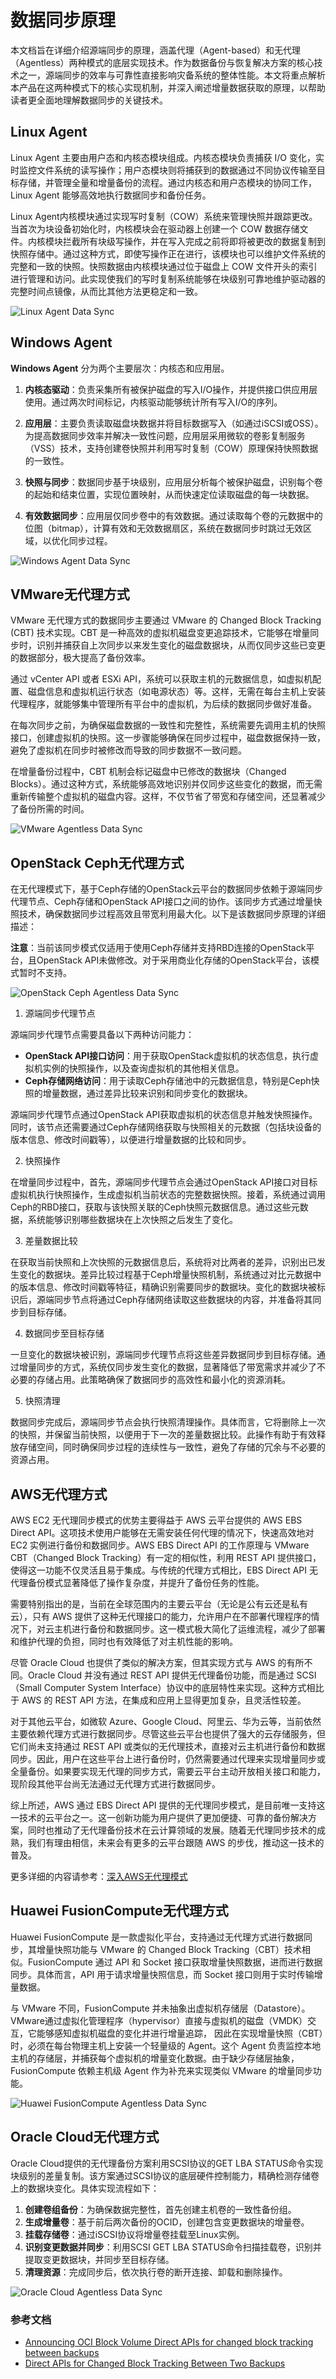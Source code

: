 # 数据同步原理

本⽂档旨在详细介绍源端同步的原理，涵盖代理（Agent-based）和无代理（Agentless）两种模式的底层实现技术。作为数据备份与恢复解决方案的核心技术之一，源端同步的效率与可靠性直接影响灾备系统的整体性能。本文将重点解析本产品在这两种模式下的核心实现机制，并深入阐述增量数据获取的原理，以帮助读者更全面地理解数据同步的关键技术。

## Linux Agent

Linux Agent 主要由用户态和内核态模块组成。内核态模块负责捕获 I/O 变化，实时监控文件系统的读写操作；用户态模块则将捕获到的数据通过不同协议传输至目标存储，并管理全量和增量备份的流程。通过内核态和用户态模块的协同工作，Linux Agent 能够高效地执行数据同步和备份任务。

Linux Agent内核模块通过实现写时复制（COW）系统来管理快照并跟踪更改。当首次为块设备初始化时，内核模块会在驱动器上创建一个 COW 数据存储文件。内核模块拦截所有块级写操作，并在写入完成之前将即将被更改的数据复制到快照存储中。通过这种方式，即使写操作正在进行，该模块也可以维护文件系统的完整和一致的快照。快照数据由内核模块通过位于磁盘上 COW 文件开头的索引进行管理和访问。此实现使我们的写时复制系统能够在块级别可靠地维护驱动器的完整时间点镜像，从而比其他方法更稳定和一致。

![Linux Agent Data Sync](./images/data-sync-fundamentals-1-linux-agent.png)

## Windows Agent

**Windows Agent** 分为两个主要层次：内核态和应用层。

1. **内核态驱动**：负责采集所有被保护磁盘的写入I/O操作，并提供接口供应用层使用。通过两次时间标记，内核驱动能够统计所有写入I/O的序列。
    
2. **应用层**：主要负责读取磁盘块数据并将目标数据写入（如通过iSCSI或OSS）。为提高数据同步效率并解决一致性问题，应用层采用微软的卷影复制服务（VSS）技术，支持创建卷快照并利用写时复制（COW）原理保持快照数据的一致性。
    
3. **快照与同步**：数据同步基于块级别，应用层分析每个被保护磁盘，识别每个卷的起始和结束位置，实现位置映射，从而快速定位读取磁盘的每一块数据。
    
4. **有效数据同步**：应用层仅同步卷中的有效数据。通过读取每个卷的元数据中的位图（bitmap），计算有效和无效数据扇区，系统在数据同步时跳过无效区域，以优化同步过程。

![Windows Agent Data Sync](./images/data-sync-fundamentals-2-windows-agent.png)


## VMware无代理方式

VMware 无代理方式的数据同步主要通过 VMware 的 Changed Block Tracking (CBT) 技术实现。CBT 是一种高效的虚拟机磁盘变更追踪技术，它能够在增量同步时，识别并捕获自上次同步以来发生变化的磁盘数据块，从而仅同步这些已变更的数据部分，极大提高了备份效率。

通过 vCenter API 或者 ESXi API，系统可以获取主机的元数据信息，如虚拟机配置、磁盘信息和虚拟机运行状态（如电源状态）等。这样，无需在每台主机上安装代理程序，就能够集中管理所有平台中的虚拟机，为后续的数据同步做好准备。

在每次同步之前，为确保磁盘数据的一致性和完整性，系统需要先调用主机的快照接口，创建虚拟机的快照。这一步骤能够确保在同步过程中，磁盘数据保持一致，避免了虚拟机在同步时被修改而导致的同步数据不一致问题。

在增量备份过程中，CBT 机制会标记磁盘中已修改的数据块（Changed Blocks）。通过这种方式，系统能够高效地识别并仅同步这些变化的数据，而无需重新传输整个虚拟机的磁盘内容。这样，不仅节省了带宽和存储空间，还显著减少了备份所需的时间。

![VMware Agentless Data Sync](./images/data-sync-fundamentals-3-vmware.png)

## OpenStack Ceph无代理方式

在无代理模式下，基于Ceph存储的OpenStack云平台的数据同步依赖于源端同步代理节点、Ceph存储和OpenStack API接口之间的协作。该同步方式通过增量快照技术，确保数据同步过程高效且带宽利用最大化。以下是该数据同步原理的详细描述：

**注意**：当前该同步模式仅适用于使用Ceph存储并支持RBD连接的OpenStack平台，且OpenStack API未做修改。对于采用商业化存储的OpenStack平台，该模式暂时不支持。

![OpenStack Ceph Agentless Data Sync](./images/data-sync-fundamentals-4-openstack-ceph.png)

1. 源端同步代理节点

源端同步代理节点需要具备以下两种访问能力：

- **OpenStack API接口访问**：用于获取OpenStack虚拟机的状态信息，执行虚拟机实例的快照操作，以及查询虚拟机的其他相关信息。
- **Ceph存储网络访问**：用于读取Ceph存储池中的元数据信息，特别是Ceph快照的增量数据，通过差异比较来识别和同步变化的数据块。

源端同步代理节点通过OpenStack API获取虚拟机的状态信息并触发快照操作。同时，该节点还需要通过Ceph存储网络获取与快照相关的元数据（包括块设备的版本信息、修改时间戳等），以便进行增量数据的比较和同步。

2. 快照操作

在增量同步过程中，首先，源端同步代理节点会通过OpenStack API接口对目标虚拟机执行快照操作，生成虚拟机当前状态的完整数据快照。接着，系统通过调用Ceph的RBD接口，获取与该快照关联的Ceph快照元数据信息。通过这些元数据，系统能够识别哪些数据块在上次快照之后发生了变化。

3. 差量数据比较

在获取当前快照和上次快照的元数据信息后，系统将对比两者的差异，识别出已发生变化的数据块。差异比较过程基于Ceph增量快照机制，系统通过对比元数据中的版本信息、修改时间戳等特征，精确识别需要同步的数据块。变化的数据块被标识后，源端同步节点将通过Ceph存储网络读取这些数据块的内容，并准备将其同步到目标存储。

4. 数据同步至目标存储

一旦变化的数据块被识别，源端同步代理节点将这些差异数据同步到目标存储。通过增量同步的方式，系统仅同步发生变化的数据，显著降低了带宽需求并减少了不必要的存储占用。此策略确保了数据同步的高效性和最小化的资源消耗。

5. 快照清理

数据同步完成后，源端同步节点会执行快照清理操作。具体而言，它将删除上一次的快照，并保留当前快照，以便用于下一次的差量数据比较。此操作有助于有效释放存储空间，同时确保同步过程的连续性与一致性，避免了存储的冗余与不必要的资源占用。

## AWS无代理方式

AWS EC2 无代理同步模式的优势主要得益于 AWS 云平台提供的 AWS EBS Direct API。这项技术使用户能够在无需安装任何代理的情况下，快速高效地对 EC2 实例进行备份和数据同步。AWS EBS Direct API 的工作原理与 VMware CBT（Changed Block Tracking）有一定的相似性，利用 REST API 提供接口，使得这一功能不仅灵活且易于集成。与传统的代理方式相比，EBS Direct API 无代理备份模式显著降低了操作复杂度，并提升了备份任务的性能。

需要特别指出的是，当前在全球范围内的主要云平台（无论是公有云还是私有云），只有 AWS 提供了这种无代理接口的能力，允许用户在不部署代理程序的情况下，对云主机进行备份和数据同步。这一模式极大简化了运维流程，减少了部署和维护代理的负担，同时也有效降低了对主机性能的影响。

尽管 Oracle Cloud 也提供了类似的解决方案，但其实现方式与 AWS 的有所不同。Oracle Cloud 并没有通过 REST API 提供无代理备份功能，而是通过 SCSI（Small Computer System Interface）协议中的底层特性来实现。这种方式相比于 AWS 的 REST API 方法，在集成和应用上显得更加复杂，且灵活性较差。

对于其他云平台，如微软 Azure、Google Cloud、阿里云、华为云等，当前依然主要依赖代理方式进行数据同步。尽管这些云平台也提供了强大的云存储服务，但它们尚未支持通过 REST API 或类似的无代理技术，直接对云主机进行备份和数据同步。因此，用户在这些平台上进行备份时，仍然需要通过代理来实现增量同步或全量备份。如果要实现无代理的同步方式，需要云平台主动开放相关接口和能力，现阶段其他平台尚无法通过无代理方式进行数据同步。

综上所述，AWS 通过 EBS Direct API 提供的无代理同步模式，是目前唯一支持这一技术的云平台之一。这一创新功能为用户提供了更加便捷、可靠的备份解决方案，同时也推动了无代理备份技术在云计算领域的发展。随着无代理同步技术的成熟，我们有理由相信，未来会有更多的云平台跟随 AWS 的步伐，推动这一技术的普及。

更多详细的内容请参考：[深入AWS无代理模式](../presales/deep-in-aws-agentless-mode.md)

## Huawei FusionCompute无代理方式

Huawei FusionCompute 是一款虚拟化平台，支持通过无代理方式进行数据同步，其增量快照功能与 VMware 的 Changed Block Tracking（CBT）技术相似。FusionCompute 通过 API 和 Socket 接口获取增量快照数据，进而进行数据同步。具体而言，API 用于请求增量快照信息，而 Socket 接口则用于实时传输增量数据。


与 VMware 不同，FusionCompute 并未抽象出虚拟机存储层（Datastore）。VMware通过虚拟化管理程序（hypervisor）直接与虚拟机的磁盘（VMDK）交互，它能够感知虚拟机磁盘的变化并进行增量追踪， 因此在实现增量快照（CBT）时，必须在每台物理主机上安装一个轻量级的 Agent。这个 Agent 负责监控本地主机的存储层，并捕获每个虚拟机的增量变化数据。由于缺少存储层抽象，FusionCompute 依赖主机级 Agent 作为补充来实现类似 VMware 的增量同步功能。

![Huawei FusionCompute Agentless Data Sync](./images/data-sync-fundamentals-5-huawei-fusioncompute.png)

## Oracle Cloud无代理方式

Oracle Cloud提供的无代理备份方案利用SCSI协议的GET LBA STATUS命令实现块级别的差量复制。该方案通过SCSI协议的底层硬件控制能力，精确检测存储卷上的数据块变化。具体实现流程如下：

1. **创建卷组备份**：为确保数据完整性，首先创建主机卷的一致性备份组。
2. **生成增量卷**：基于前后两次备份的OCID，创建包含变更数据块的增量卷。
3. **挂载存储卷**：通过iSCSI协议将增量卷挂载至Linux实例。
4. **识别变更数据并同步**：利用SCSI GET LBA STATUS命令扫描挂载卷，识别并提取变更数据块，并同步至目标存储。
5. **清理资源**：完成同步后，依次执行卷的断开连接、卸载和删除操作。

![Oracle Cloud Agentless Data Sync](./images/data-sync-fundamentals-6-oracle-cloud.png)

### 参考文档

- [Announcing OCI Block Volume Direct APIs for changed block tracking between backups](https://www.oracle.com/news/announcement/announcement-triton-2024-09-10/)
- [Direct APIs for Changed Block Tracking Between Two Backups](https://docs.oracle.com/en-us/iaas/Content/Block/Tasks/restoringdeltabetweenbackups.htm)